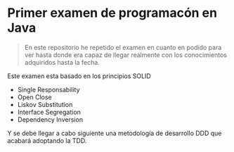 # Primer examen de programacón en Java

> En este repositorio he repetido el examen en cuanto en podido para ver hasta donde era capaz de llegar realmente con los conocimientos adquiridos hasta la fecha.

Este examen esta basado en los principios SOLID

+ Single Responsability 
+ Open Close 
+ Liskov Substitution 
+ Interface Segregation
+ Dependency Inversion

Y se debe llegar a cabo siguiente una metodología de desarrollo DDD que acabará adoptando la TDD. 

